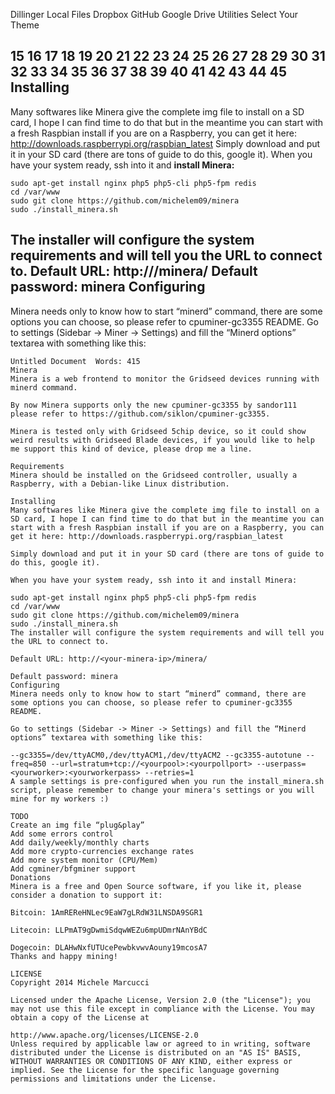 Dillinger
Local Files 
Dropbox 
GitHub 
Google Drive 
Utilities 
Select Your Theme 

15
16
17
18
19
20
21
22
23
24
25
26
27
28
29
30
31
32
33
34
35
36
37
38
39
40
41
42
43
44
45
Installing
-------------
Many softwares like Minera give the complete img file to install on a SD 
card, I hope I can find time to do that but in the meantime you can start 
with a fresh Raspbian install if you are on a Raspberry, you can get it 
here: http://downloads.raspberrypi.org/raspbian_latest
Simply download and put it in your SD card (there are tons of guide to do 
this, google it).
When you have your system ready, ssh into it and **install Minera:**
```
sudo apt-get install nginx php5 php5-cli php5-fpm redis
cd /var/www
sudo git clone https://github.com/michelem09/minera
sudo ./install_minera.sh
```
The installer will configure the system requirements and will tell you the 
URL to connect to.
    Default URL: http://<your-minera-ip>/minera/
    Default password: minera
Configuring
-------------
Minera needs only to know how to start “minerd” command, there are some 
options you can choose, so please refer to cpuminer-gc3355 README.
Go to settings (Sidebar -> Miner -> Settings) and fill the “Minerd options” 
textarea with something like this:
```
Untitled Document  Words: 415 
Minera
Minera is a web frontend to monitor the Gridseed devices running with minerd command.

By now Minera supports only the new cpuminer-gc3355 by sandor111 please refer to https://github.com/siklon/cpuminer-gc3355.

Minera is tested only with Gridseed 5chip device, so it could show weird results with Gridseed Blade devices, if you would like to help me support this kind of device, please drop me a line.

Requirements
Minera should be installed on the Gridseed controller, usually a Raspberry, with a Debian-like Linux distribution.

Installing
Many softwares like Minera give the complete img file to install on a SD card, I hope I can find time to do that but in the meantime you can start with a fresh Raspbian install if you are on a Raspberry, you can get it here: http://downloads.raspberrypi.org/raspbian_latest

Simply download and put it in your SD card (there are tons of guide to do this, google it).

When you have your system ready, ssh into it and install Minera:

sudo apt-get install nginx php5 php5-cli php5-fpm redis
cd /var/www
sudo git clone https://github.com/michelem09/minera
sudo ./install_minera.sh
The installer will configure the system requirements and will tell you the URL to connect to.

Default URL: http://<your-minera-ip>/minera/

Default password: minera
Configuring
Minera needs only to know how to start “minerd” command, there are some options you can choose, so please refer to cpuminer-gc3355 README.

Go to settings (Sidebar -> Miner -> Settings) and fill the “Minerd options” textarea with something like this:

--gc3355=/dev/ttyACM0,/dev/ttyACM1,/dev/ttyACM2 --gc3355-autotune --freq=850 --url=stratum+tcp://<yourpool>:<yourpollport> --userpass=<yourworker>:<yourworkerpass> --retries=1
A sample settings is pre-configured when you run the install_minera.sh script, please remember to change your minera's settings or you will mine for my workers :)

TODO
Create an img file “plug&play”
Add some errors control
Add daily/weekly/monthly charts
Add more crypto-currencies exchange rates
Add more system monitor (CPU/Mem)
Add cgminer/bfgminer support
Donations
Minera is a free and Open Source software, if you like it, please consider a donation to support it:

Bitcoin: 1AmREReHNLec9EaW7gLRdW31LNSDA9SGR1

Litecoin: LLPmAT9gDwmiSdqwWEZu6mpUDmrNAnYBdC

Dogecoin: DLAHwNxfUTUcePewbkvwvAouny19mcosA7
Thanks and happy mining!

LICENSE
Copyright 2014 Michele Marcucci

Licensed under the Apache License, Version 2.0 (the "License"); you may not use this file except in compliance with the License. You may obtain a copy of the License at

http://www.apache.org/licenses/LICENSE-2.0
Unless required by applicable law or agreed to in writing, software distributed under the License is distributed on an "AS IS" BASIS, WITHOUT WARRANTIES OR CONDITIONS OF ANY KIND, either express or implied. See the License for the specific language governing permissions and limitations under the License.